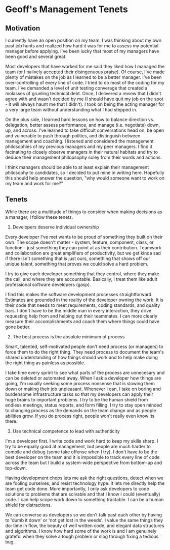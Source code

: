 # Geoff's Management Tenets

## Motivation
I currently have an open position on my team.  I was thinking about my own past job hunts and realized how hard it was for me to assess my potential manager before applying.  I've been lucky that most of my managers have been good and several great.

Most developers that have worked for me said they liked how I managed the team (or I naiively accepted their disingenuous praise).  Of course, I've made plenty of mistakes on the job as I learned to be a better manager.  I've been over-controlling of every line of code. I tried to do most of the coding for my team. I've demanded a level of unit testing converage that created a molasses of grueling technical debt.  Once, I delivered a review that I didn't agree with and wasn't decided by me (I should have quit my job on the spot - it will always haunt me that I didn't).  I took on being the acting manager for a very large team without understanding what I had stepped in.  

On the plus side, I learned hard lessons on how to balance direction vs. delegation, better assess performance, and manage (i.e. negotiate) down, up, and across.  I've learned to take difficult conversations head on, be open and vulnerable to push through politics, and distinguish between management and coaching.  I listened and considered the management philosophies of my previous managers and my peer managers.  I  find it facinating to closely observe managers in their natural habitats and try to deduce their management philopsophy soley from their words and actions.

I think managers should be able to at least explain their management philosophy to candidates, so I decided to put mine in writing here.  Hopefully this should help answer the question, "why would someone want to work on my team and work for me?"

## Tenets
While there are a multitude of things to consider when making decisions as a manager, I follow these tenets.

1. Developers deserve individual ownership

Every developer I've met wants to be  proud of something they built on their own. The scope doesn't matter - system, feature, component, class, or function - just something they can point at as their contribution. Teamwork and collaboration are great amplifiers of productivity, but we get kinda sad if there isn't something that is just ours, something that shows off our unique talent, something that proves we could solve a hard problem.  

I try to give each developer something that they control, where they make the call, and where they are accountable.  Basically, I treat them like adult professional software developers (gasp).

I find this makes the software development processes straightforward.  Estimates are grounded in the reality of the developer owning the work.  It is their code that needs to meet requirements, coding standards, and quality bars. I don't have to be the middle man in every interaction, they drive requesting help from and helping out their teammates.  I can more clearly measure their accomplishments and coach them where things could have gone better.

2. The best process is the absolute minimum of process

Smart, talented, self-motivated people don't need process (or managers) to force them to do the right thing.  They need process to document the team's shared understanding of how things should work and to help make doing the right thing as painless as possible.  

I take time every sprint to see what parts of the process are unnecesary and can be deleted or automated away. When I ask a developer how things are going, I'm usually seeking some process nonsense that is slowing them down or making their job unpleasant.  Whenever I can, I take on boring and burdensome infrastructure tasks so that my developers can apply their huge brains to important problems. I try to be the human shield from endless meetings, status reports, and form filling. I try to stay open minded to changing process as the demands on the team change and as people abilities grow.  If you do process right, people won't really even know its there.

3. Use technical competence to lead with authenticity

I'm a developer first. I write code and work hard to keep my skills sharp.  I try to be equally good at management, but people are much harder to compile and debug (some take offense when I try).  I don't have to be the best developer on the team and it is impossible to track every line of code across the team but I build a system-wide perspective from bottom-up and top-down.

Having development chops lets me ask the right questions, detect when we are fooling ourselves, and resist technology hype.  It lets me directly help the team get code done.  More importantly, I only ask developers to code solutions to problems that are solvable and that I know I could (eventually) code.  I can help scope work down to something tractable. I can be a human shield for distractions.  

We can converse as developers so we don't talk past each other by having to 'dumb it down' or 'not get lost in the weeds'. I value the same things they do: time in flow, the beauty of well written code, and elegant data structures and algorithms. I know how hard some of the work is and I am genuinely grateful when they solve a tough problem or slog through fixing a tedious bug.



